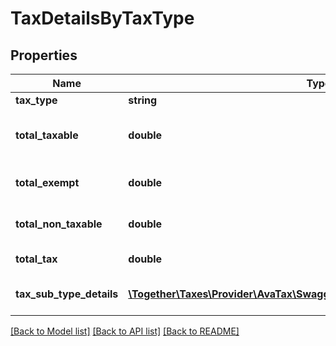 # TaxDetailsByTaxType

## Properties
Name | Type | Description | Notes
------------ | ------------- | ------------- | -------------
**tax_type** | **string** | Tax Type | [optional] 
**total_taxable** | **double** | Total taxable amount by tax type | [optional] 
**total_exempt** | **double** | Total exempt by tax type | [optional] 
**total_non_taxable** | **double** | Total non taxable by tax type | [optional] 
**total_tax** | **double** | Total tax by tax type | [optional] 
**tax_sub_type_details** | [**\Together\Taxes\Provider\AvaTax\Swagger\Model\TaxDetailsByTaxSubType[]**](TaxDetailsByTaxSubType.md) | Tax subtype details | [optional] 

[[Back to Model list]](../README.md#documentation-for-models) [[Back to API list]](../README.md#documentation-for-api-endpoints) [[Back to README]](../README.md)


